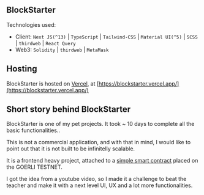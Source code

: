 ## BlockStarter

Technologies used:

 - Client:  `Next JS(^13)` | `TypeScript` | `Tailwind-CSS` | `Material UI(^5)` | `SCSS` | `thirdweb` | `React Query`
 - Web3: `Solidity` | `thirdweb` | `MetaMask`

## Hosting

BlockStarter is hosted on [Vercel](https://vercel.com/), at [https://blockstarter.vercel.app/](https://blockstarter.vercel.app/)

## Short story behind BlockStarter

BlockStarter is one of my pet projects. It took ~ 10 days to complete all the basic functionalities..

This is not a commercial application, and with that in mind, I would like to point out that it is not built to be infinitelly scalable.

It is a frontend heavy project, attached to a [simple smart contract](https://github.com/Ninjaneer87/blockstarter-web3) placed on the GOERLI TESTNET.

I got the idea from a youtube video, so I made it a challenge to beat the teacher and make it with a next level UI, UX and a lot more functionalities.
